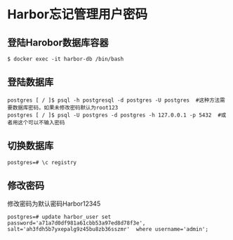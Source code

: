 # Harbor忘记管理用户密码

## 登陆Harobor数据库容器

```
$ docker exec -it harbor-db /bin/bash
```



## 登陆数据库

```shell
postgres [ / ]$ psql -h postgresql -d postgres -U postgres  #这种方法需要数据库密码，如果未修改密码默认为root123
postgres [ / ]$ psql -U postgres -d postgres -h 127.0.0.1 -p 5432  #或者用这个可以不输入密码
```



## 切换数据库

```plsql
postgres=# \c registry
```



## 修改密码

修改密码为默认密码Harbor12345

```plsql
postgres=# update harbor_user set password='a71a7d0df981a61cbb53a97ed8d78f3e', salt='ah3fdh5b7yxepalg9z45bu8zb36sszmr'  where username='admin';
```

